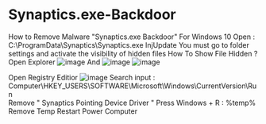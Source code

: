 # Synaptics.exe-Backdoor
How to Remove Malware "Synaptics.exe Backdoor" For Windows 10
Open : C:\ProgramData\Synaptics\Synaptics.exe InjUpdate
You must go to folder settings and activate the visibility of hidden files
How To Show File Hidden ?
Open Explorer
![image](https://github.com/ci04/Synaptics.exe-Backdoor/assets/166393448/3093460b-0058-41a9-bd21-14d8e8d95b82)
And 
![image](https://github.com/ci04/Synaptics.exe-Backdoor/assets/166393448/c1a4d225-7242-4523-9265-5c397bbc477d)
![image](https://github.com/ci04/Synaptics.exe-Backdoor/assets/166393448/681d9cb9-f0e9-4645-b5c6-76df335c486e)

Open Registry Editior
![image](https://github.com/ci04/Synaptics.exe-Backdoor/assets/166393448/aeac7571-177a-4245-942f-277683d4b517)
Search input : Computer\HKEY_USERS\SOFTWARE\Microsoft\Windows\CurrentVersion\Run                                                           
Remove " Synaptics Pointing Device Driver "
Press Windows + R : %temp%
Remove Temp
Restart Power Computer
